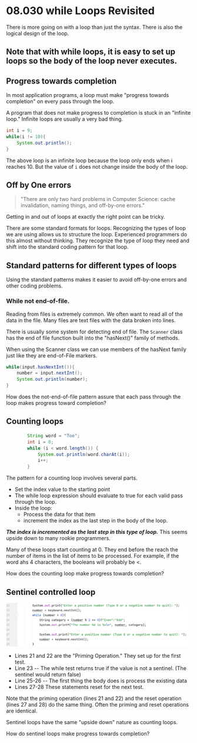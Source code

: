 # 08.030 while Loops Revisited


There is more going on with a loop than just the syntax.  There is also the logical design of the loop.

## Note that with while loops, it is easy to set up loops so the body of the loop never executes.

## Progress towards completion

In most application programs, a loop must make "progress towards completion" on every pass through the loop.

A program that does not make progress to completion is stuck in an "infinite loop."  Infinite loops are usually a very bad thing.

```Java
int i = 9;
while(i != 10){
    System.out.println();
}
```

The above loop is an infinite loop because the loop only ends when i  reaches 10.  But the value of `i` does not change inside the body of the loop.

## Off by One errors

> "There are only two hard problems in Computer Science: cache invalidation, naming things, and off-by-one errors."

Getting in and out of loops at exactly the right point can be tricky.

There are some standard formats for loops.  Recognizing the types of loop we are using allows us to structure the loop.  Experienced programmers do this almost without thinking.  They recognize the type of loop they need and shift into the standard coding pattern for that loop.  

## Standard patterns for different types of loops

Using the standard patterns makes it easier to avoid off-by-one errors and other coding problems.

### While not end-of-file.

Reading from files is extremely common.  We often want to read all of the data in the file.  Many files are text files with the data broken into lines.

There is usually some system for detecting end of file.  The `Scanner` class has the end of file function built into the "hasNext()" family of methods.  

When using the Scanner class we can use members of the hasNext family just like they are end-of-File markers.

```java
while(input.hasNextInt()){
    number = input.nextInt();
    System.out.println(number);
}
```

How does the not-end-of-file pattern assure that each pass through the loop makes progress toward completion?

## Counting loops


```Java
        String word = "Toe";
        int i = 0;
        while (i < word.length()) {
            System.out.println(word.charAt(i));
            i++;
        }
```

The pattern for a counting loop involves several parts.

* Set the index value to the starting point
* The while loop expression should evaluate to true for each valid pass through the loop.
* Inside the loop:
  * Process the data for that item
  * increment the index as the last step in the body of the loop.

***The index is incremented as the last step in this type of loop.***  This seems upside down to many rookie programmers.

Many of these loops start counting at 0.  They end before the reach the number of items in the list of items to be processed.  For example, if the word ahs 4 characters, the booleans will probably be &lt;.

How does the counting loop make progress towards completion?

## Sentinel controlled loop

![Sentinel Controlled Loop](images/sentinel.png)

* Lines 21 and 22 are the "Priming Operation."  They set up for the first test.
* Line 23 -- The while test returns true if the value is not a sentinel.  (The sentinel would return false)
* Line 25-26 -- The first thing the body does is process the existing data
* Lines 27-28 These statements reset for the next test.

Note that the priming operation (lines 21 and 22) and the reset operation (lines 27 and 28) do the same thing.  Often the priming and reset operations are identical.

Sentinel loops have the same "upside down" nature as counting loops.

How do sentinel loops make progress towards completion?



